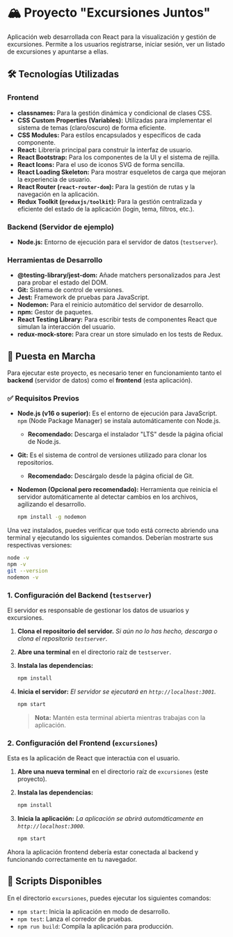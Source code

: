 # 🏔️ Proyecto "Excursiones Juntos"

Aplicación web desarrollada con React para la visualización y gestión de excursiones. Permite a los usuarios registrarse, iniciar sesión, ver un listado de excursiones y apuntarse a ellas.

## 🛠️ Tecnologías Utilizadas

### Frontend

- **classnames:** Para la gestión dinámica y condicional de clases CSS.
- **CSS Custom Properties (Variables):** Utilizadas para implementar el sistema de temas (claro/oscuro) de forma eficiente.
- **CSS Modules:** Para estilos encapsulados y específicos de cada componente.
- **React:** Librería principal para construir la interfaz de usuario.
- **React Bootstrap:** Para los componentes de la UI y el sistema de rejilla.
- **React Icons:** Para el uso de iconos SVG de forma sencilla.
- **React Loading Skeleton:** Para mostrar esqueletos de carga que mejoran la experiencia de usuario.
- **React Router (`react-router-dom`):** Para la gestión de rutas y la navegación en la aplicación.
- **Redux Toolkit (`@reduxjs/toolkit`):** Para la gestión centralizada y eficiente del estado de la aplicación (login, tema, filtros, etc.).

### Backend (Servidor de ejemplo)

- **Node.js:** Entorno de ejecución para el servidor de datos (`testserver`).

### Herramientas de Desarrollo

- **@testing-library/jest-dom:** Añade matchers personalizados para Jest para probar el estado del DOM.
- **Git:** Sistema de control de versiones.
- **Jest:** Framework de pruebas para JavaScript.
- **Nodemon:** Para el reinicio automático del servidor de desarrollo.
- **npm:** Gestor de paquetes.
- **React Testing Library:** Para escribir tests de componentes React que simulan la interacción del usuario.
- **redux-mock-store:** Para crear un store simulado en los tests de Redux.

## 🚀 Puesta en Marcha

Para ejecutar este proyecto, es necesario tener en funcionamiento tanto el **backend** (servidor de datos) como el **frontend** (esta aplicación).

### ✅ Requisitos Previos

- **Node.js (v16 o superior):** Es el entorno de ejecución para JavaScript. `npm` (Node Package Manager) se instala automáticamente con Node.js.

  - **Recomendado:** Descarga el instalador "LTS" desde la página oficial de Node.js.

- **Git:** Es el sistema de control de versiones utilizado para clonar los repositorios.

  - **Recomendado:** Descárgalo desde la página oficial de Git.

- **Nodemon (Opcional pero recomendado):** Herramienta que reinicia el servidor automáticamente al detectar cambios en los archivos, agilizando el desarrollo.
  ```bash
  npm install -g nodemon
  ```

Una vez instalados, puedes verificar que todo está correcto abriendo una terminal y ejecutando los siguientes comandos. Deberían mostrarte sus respectivas versiones:

```bash
node -v
npm -v
git --version
nodemon -v
```

### 1. Configuración del Backend (`testserver`)

El servidor es responsable de gestionar los datos de usuarios y excursiones.

1.  **Clona el repositorio del servidor.**
    _Si aún no lo has hecho, descarga o clona el repositorio `testserver`._

2.  **Abre una terminal** en el directorio raíz de `testserver`.

3.  **Instala las dependencias:**

    ```bash
    npm install
    ```

4.  **Inicia el servidor:**
    _El servidor se ejecutará en `http://localhost:3001`._
    ```bash
    npm start
    ```
    > **Nota:** Mantén esta terminal abierta mientras trabajas con la aplicación.

### 2. Configuración del Frontend (`excursiones`)

Esta es la aplicación de React que interactúa con el usuario.

1.  **Abre una nueva terminal** en el directorio raíz de `excursiones` (este proyecto).

2.  **Instala las dependencias:**

    ```bash
    npm install
    ```

3.  **Inicia la aplicación:**
    _La aplicación se abrirá automáticamente en `http://localhost:3000`._
    ```bash
    npm start
    ```

Ahora la aplicación frontend debería estar conectada al backend y funcionando correctamente en tu navegador.

## 📝 Scripts Disponibles

En el directorio `excursiones`, puedes ejecutar los siguientes comandos:

- `npm start`: Inicia la aplicación en modo de desarrollo.
- `npm test`: Lanza el corredor de pruebas.
- `npm run build`: Compila la aplicación para producción.
